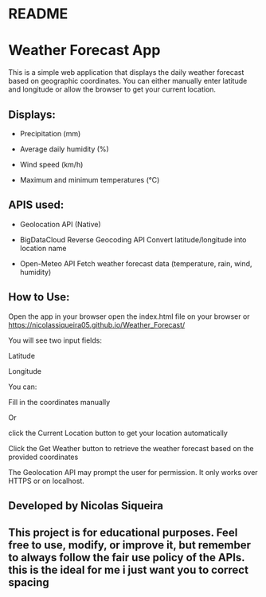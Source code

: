 # README

# Weather Forecast App
This is a simple web application that displays the daily weather forecast based on geographic coordinates. You can either manually enter latitude and longitude or allow the browser to get your current location.

## Displays:

* Precipitation (mm)

* Average daily humidity (%)

* Wind speed (km/h)

* Maximum and minimum temperatures (°C)

## APIS used:

* Geolocation API (Native)

* BigDataCloud Reverse Geocoding API Convert latitude/longitude into location name

* Open-Meteo API	Fetch weather forecast data (temperature, rain, wind, humidity)

## How to Use:

Open the app in your browser
open the index.html file on your browser
or
https://nicolassiqueira05.github.io/Weather_Forecast/

You will see two input fields:

Latitude

Longitude

You can:

Fill in the coordinates manually

Or 

click the Current Location button to get your location automatically

Click the Get Weather button to retrieve the weather forecast based on the provided coordinates

The Geolocation API may prompt the user for permission. It only works over HTTPS or on localhost.

## Developed by Nicolas Siqueira

## This project is for educational purposes. Feel free to use, modify, or improve it, but remember to always follow the fair use policy of the APIs. this is the ideal for me i just want you to correct spacing
